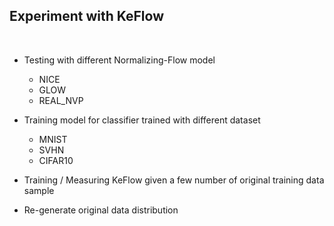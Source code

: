 ## Experiment with KeFlow

<br>

* Testing with different Normalizing-Flow model
  * NICE
  * GLOW
  * REAL_NVP

* Training model for classifier trained with different dataset
  * MNIST
  * SVHN
  * CIFAR10
* Training / Measuring KeFlow given a few number of original training data sample
* Re-generate original data distribution  